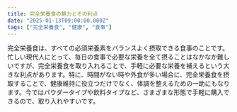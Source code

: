 ```yaml
---
title: 完全栄養食の魅力とその利点
date: "2025-01-13T09:00:00.000Z"
tags: ["完全栄養食", "健康", "食事"]
---
```


完全栄養食は、すべての必須栄養素をバランスよく摂取できる食事のことです。忙しい現代人にとって、毎日の食事で必要な栄養を全て摂ることはなかなか難しいですが、完全栄養食を取り入れることで、手軽に必要な栄養を補えるという大きな利点があります。特に、時間がない時や外食が多い場合に、完全栄養食を摂取することで、健康維持に役立つだけでなく、体調を整えるための一助にもなります。今ではパウダータイプや飲料タイプなど、さまざまな形態で手軽に購入できるので、取り入れやすいです。
